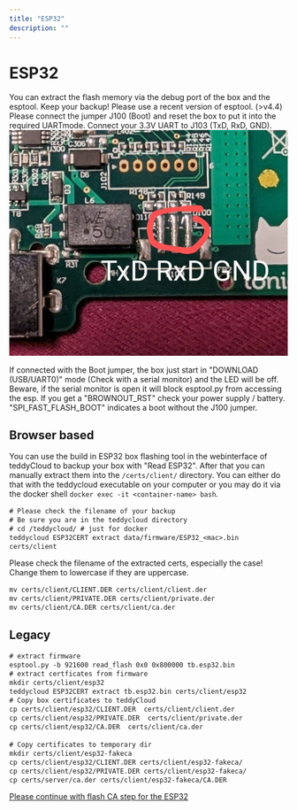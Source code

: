 ```yaml
---
title: "ESP32"
description: ""
---
```


# ESP32
You can extract the flash memory via the debug port of the box and the esptool. Keep your backup! Please use a recent version of esptool. (>v4.4)
Please connect the jumper J100 (Boot) and reset the box to put it into the required UARTmode. Connect your 3.3V UART to J103 (TxD, RxD, GND).
![J103 Pinout](/img/tb-esp32-uart.jpg)

If connected with the Boot jumper, the box just start in "DOWNLOAD (USB/UART0)" mode (Check with a serial monitor) and the LED will be off. Beware, if the serial monitor is open it will block esptool.py from accessing the esp. If you get a "BROWNOUT_RST" check your power supply / battery. "SPI_FAST_FLASH_BOOT" indicates a boot without the J100 jumper. 

## Browser based
You can use the build in ESP32 box flashing tool in the webinterface of teddyCloud to backup your box with "Read ESP32".
After that you can manually extract them into the ```/certs/client/``` directory. You can either do that with the teddycloud executable on your computer or you may do it via the docker shell `docker exec -it <container-name> bash`.
```
# Please check the filename of your backup
# Be sure you are in the teddycloud directory
# cd /teddycloud/ # just for docker
teddycloud ESP32CERT extract data/firmware/ESP32_<mac>.bin certs/client
```
Please check the filename of the extracted certs, especially the case! Change them to lowercase if they are uppercase.
```
mv certs/client/CLIENT.DER certs/client/client.der
mv certs/client/PRIVATE.DER certs/client/private.der
mv certs/client/CA.DER certs/client/ca.der
```

## Legacy
```
# extract firmware
esptool.py -b 921600 read_flash 0x0 0x800000 tb.esp32.bin
# extract certficates from firmware
mkdir certs/client/esp32
teddycloud ESP32CERT extract tb.esp32.bin certs/client/esp32
# Copy box certificates to teddyCloud
cp certs/client/esp32/CLIENT.DER  certs/client/client.der
cp certs/client/esp32/PRIVATE.DER  certs/client/private.der
cp certs/client/esp32/CA.DER  certs/client/ca.der

# Copy certificates to temporary dir
mkdir certs/client/esp32-fakeca
cp certs/client/esp32/CLIENT.DER certs/client/esp32-fakeca/
cp certs/client/esp32/PRIVATE.DER certs/client/esp32-fakeca/
cp certs/server/ca.der certs/client/esp32-fakeca/CA.DER
```

[Please continue with flash CA step for the ESP32](../../flash-ca/esp32)
